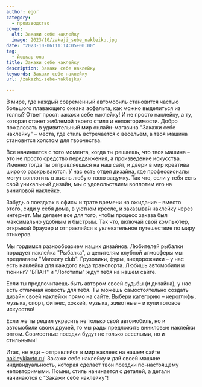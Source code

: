 ```yaml
---
author: egor
category:
  - производство
cover:
  alt: Закажи себе наклейку
  image: 2023/10/zakaji_sebe_nakleiku.jpg
date: "2023-10-06T11:14:05+00:00"
tag:
  - йошкар-ола
title: Закажи себе наклейку
description: Закажи себе наклейку
keywords: Закажи себе наклейку
url: /zakazhi-sebe-naklejku/

---
```

В мире, где каждый современный автомобиль становится частью большого плавающего океана асфальта, как можно выделиться из толпы? Ответ прост: закажи себе наклейку! И не просто наклейку, а ту, которая станет эмблемой твоего стиля и неповторимости. Добро пожаловать в удивительный мир онлайн-магазина "Закажи себе наклейку" – места, где стиль встречается с весельем, а твоя машина становится холстом для творчества.

Все начинается с того момента, когда ты решаешь, что твоя машина – это не просто средство передвижения, а произведение искусства. Именно тогда ты отправляешься на наш сайт, и двери в мир креатива широко раскрываются. У нас есть отдел дизайна, где профессионалы могут воплотить в жизнь любую твою задумку. Так что, если у тебя есть свой уникальный дизайн, мы с удовольствием воплотим его на виниловой наклейке.

Забудь о поездках в офисы и трате времени на ожидание – вместо этого, сиди у себя дома, в уютном кресле, и заказывай наклейку через интернет. Мы делаем все для того, чтобы процесс заказа был максимально удобным и быстрым. Так что, включай свой компьютер, открывай браузер и отправляйся в увлекательное путешествие по миру стикеров.

Мы гордимся разнообразием наших дизайнов. Любителей рыбалки порадует наклейка "Рыбалка", а ценителям клубной атмосферы мы предлагаем "Mansory club". Грузовики, фуры, внедорожники – у нас есть наклейка для каждого вида транспорта. Любишь автомобили и тюнинг? "БПАН" и "Логотипы" ждут тебя на нашем сайте.

Если ты предпочитаешь быть автором своей судьбы (и дизайна), у нас есть отличная новость для тебя. Ты можешь самостоятельно создать дизайн своей наклейки прямо на сайте. Выбери категорию – иероглифы, музыка, спорт, фитнес, хоккей, музыка, животные – и купи готовое искусство!

Если же ты решил украсить не только свой автомобиль, но и автомобили своих друзей, то мы рады предложить виниловые наклейки оптом. Совместные поездки будут не только веселыми, но и стильными!

Итак, не жди – отправляйся в мир наклеек на нашем сайте [nakleykiavto.ru](https://nakleykiavto.ru/)! Закажи себе наклейку и дай своей машине индивидуальность, которая сделает твои поездки по-настоящему неповторимыми. Помни, стиль начинается с деталей, а детали начинаются с "Закажи себе наклейку"!
